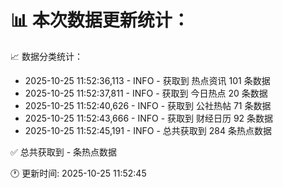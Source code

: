 📊 本次数据更新统计：
==========================

📈 数据分类统计：
- 2025-10-25 11:52:36,113 - INFO - 获取到 热点资讯 101 条数据
- 2025-10-25 11:52:37,811 - INFO - 获取到 今日热点 20 条数据
- 2025-10-25 11:52:40,626 - INFO - 获取到 公社热帖 71 条数据
- 2025-10-25 11:52:43,666 - INFO - 获取到 财经日历 92 条数据
- 2025-10-25 11:52:45,191 - INFO - 总共获取到 284 条热点数据

✅ 总共获取到 - 条热点数据

🕐 更新时间: 2025-10-25 11:52:45
